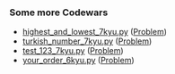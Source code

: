 ### Some more Codewars

- [highest_and_lowest_7kyu.py](https://github.com/gauthamp10/100DaysOfCode/blob/master/003/highest_and_lowest_7kyu.py)  ([Problem](https://www.codewars.com/kata/554b4ac871d6813a03000035))
- [turkish_number_7kyu.py](https://github.com/gauthamp10/100DaysOfCode/blob/master/003/turkish_number_7kyu.py)  ([Problem](https://www.codewars.com/kata/5ebd53ea50d0680031190b96))
- [test_123_7kyu.py](https://github.com/gauthamp10/100DaysOfCode/blob/master/003/test_123_7kyu.py)  ([Problem](https://www.codewars.com/kata/54bf85e3d5b56c7a05000cf9))
- [your_order_6kyu.py](https://github.com/gauthamp10/100DaysOfCode/blob/master/003/your_order_6kyu.py)  ([Problem](https://www.codewars.com/kata/55c45be3b2079eccff00010f))  
